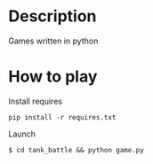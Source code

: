 # Description
Games written in python

# How to play
Install requires

`pip install -r requires.txt`

Launch

`$ cd tank_battle && python game.py`
